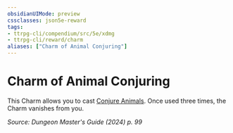 ```yaml
---
obsidianUIMode: preview
cssclasses: json5e-reward
tags:
- ttrpg-cli/compendium/src/5e/xdmg
- ttrpg-cli/reward/charm
aliases: ["Charm of Animal Conjuring"]
---
```

# Charm of Animal Conjuring

This Charm allows you to cast [Conjure Animals](conjure-animals-xphb.md). Once used three times, the Charm vanishes from you.

*Source: Dungeon Master's Guide (2024) p. 99*